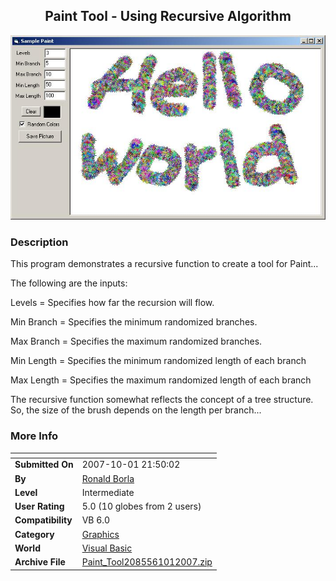 ﻿<div align="center">

## Paint Tool \- Using Recursive Algorithm

<img src="PIC2007101214039352.JPG">
</div>

### Description

This program demonstrates a recursive function to create a tool for Paint...

The following are the inputs:

Levels = Specifies how far the recursion will flow.

Min Branch = Specifies the minimum randomized branches.

Max Branch = Specifies the maximum randomized branches.

Min Length = Specifies the minimum randomized length of each branch

Max Length = Specifies the maximum randomized length of each branch

The recursive function somewhat reflects the concept of a tree structure. So, the size of the brush depends on the length per branch...
 
### More Info
 


<span>             |<span>
---                |---
**Submitted On**   |2007-10-01 21:50:02
**By**             |[Ronald Borla](https://github.com/Planet-Source-Code/PSCIndex/blob/master/ByAuthor/ronald-borla.md)
**Level**          |Intermediate
**User Rating**    |5.0 (10 globes from 2 users)
**Compatibility**  |VB 6\.0
**Category**       |[Graphics](https://github.com/Planet-Source-Code/PSCIndex/blob/master/ByCategory/graphics__1-46.md)
**World**          |[Visual Basic](https://github.com/Planet-Source-Code/PSCIndex/blob/master/ByWorld/visual-basic.md)
**Archive File**   |[Paint\_Tool2085561012007\.zip](https://github.com/Planet-Source-Code/ronald-borla-paint-tool-using-recursive-algorithm__1-69424/archive/master.zip)








